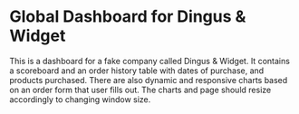 # Global Dashboard for Dingus & Widget

This is a dashboard for a fake company called Dingus & Widget. 
It contains a scoreboard and an order history table with dates
of purchase, and products purchased. There are also
dynamic and responsive charts based on an order form that 
user fills out. The charts and page should resize accordingly 
to changing window size.
